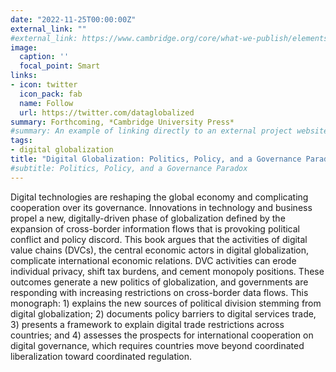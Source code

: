 ```yaml
---
date: "2022-11-25T00:00:00Z"
external_link: ""
#external_link: https://www.cambridge.org/core/what-we-publish/elements/international-relations
image:
  caption: ''
  focal_point: Smart
links:
- icon: twitter
  icon_pack: fab
  name: Follow
  url: https://twitter.com/dataglobalized
summary: Forthcoming, *Cambridge University Press*
#summary: An example of linking directly to an external project website using `external_link`.
tags:
- digital globalization
title: "Digital Globalization: Politics, Policy, and a Governance Paradox" 
#subtitle: Politics, Policy, and a Governance Paradox
---
```

Digital technologies are reshaping the global economy and complicating cooperation over its governance.  Innovations in technology and business propel a new, digitally-driven phase of globalization defined by the expansion of cross-border information flows that is provoking political conflict and policy discord. This book argues that the activities of digital value chains (DVCs), the central economic actors in digital globalization, complicate international economic relations. DVC activities can erode individual privacy, shift tax burdens, and cement monopoly positions. These outcomes generate a new politics of globalization, and governments are responding with increasing restrictions on cross-border data flows. This monograph: 1) explains the new sources of political division stemming from digital globalization; 2) documents policy barriers to digital services trade, 3) presents a framework to explain digital trade restrictions across countries; and 4) assesses the prospects for international cooperation on digital governance, which requires countries move beyond coordinated liberalization toward coordinated regulation.